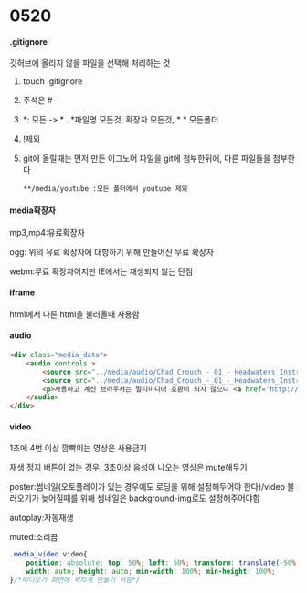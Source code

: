 # 0520

#### .gitignore

깃허브에 올리지 않을 파일을 선택해 처리하는 것

1. touch  .gitignore

2. 주석은 #

3. *: 모든 -> * . *파일명 모든것, 확장자 모든것, * *  모든폴더

4. !제외

5. git에 올릴때는 먼저 만든 이그노어 파일을 git에 첨부한뒤에, 다른 파일들을 첨부한다

   ``` 
   **/media/youtube :모든 폴더에서 youtube 제외
   ```

   

#### media확장자

mp3,mp4:유료확장자

ogg: 위의 유료 확장자에 대항하기 위해 만들어진 무료 확장자

webm:무료 확장자이지만 IE에서는 재생되지 않는 단점

#### iframe

html에서 다른 html을 불러올때 사용함

#### audio

```html
<div class="media_data">
	<audio controls >
		<source src="../media/audio/Chad_Crouch_-_01_-_Headwaters_Instrumental.ogg" type="audio/ogg" />
		<source src="../media/audio/Chad_Crouch_-_01_-_Headwaters_Instrumental.mp3" type="audio/mpe3" />
		<p>사용하고 계신 브라우저는 멀티미디어 호환이 되지 않으니 <a href="http://google.com/chrome">최신브라우저</a>를 설치하여 사용하세요</p>
	</audio>
</div>
```

#### video

1초에 4번 이상 깜빡이는 영상은 사용금지

재생 정지 버튼이 없는 경우, 3초이상 음성이 나오는 영상은 mute해두기

poster:썸네일(오토플레이가 있는 경우에도 로딩을 위해 설정해두어야 한다)/video 불러오기가 늦어질때를 위해 썸네일은 background-img로도 설정해주어야함

autoplay:자동재생

muted:소리끔

```css
.media_video video{
    position: absolute; top: 50%; left: 50%; transform: translate(-50%, -50%);
	width: auto; height: auto; min-width: 100%; min-height: 100%;
}/*비디오가 화면에 꽉차게 만들기 위함*/
```

